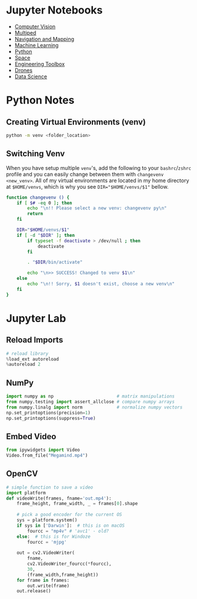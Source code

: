 # Jupyter Notebooks

- [Computer Vision](https://nbviewer.jupyter.org/github/walchko/bearsnacks/blob/main/computer-vision/index.ipynb)
- [Multiped](https://nbviewer.jupyter.org/github/walchko/bearsnacks/blob/main/multiped/index.ipynb)
- [Navigation and Mapping](https://nbviewer.jupyter.org/github/walchko/bearsnacks/blob/main/navigation-and-mapping/index.ipynb)
- [Machine Learning](https://nbviewer.jupyter.org/github/walchko/bearsnacks/blob/main/machine-learning/index.ipynb)
- [Python](python/index.ipynb)
- [Space](space/index.ipynb)
- [Engineering Toolbox](engineering-toolbox/index.ipynb)
- [Drones](drones/index.ipynb)
- [Data Science](data-science/index.ipynb)

# Python Notes

## Creating Virtual Environments (venv)

```bash
python -m venv <folder_location>
```

## Switching Venv

When you have setup multiple `venv`'s, add the following to your `bashrc`/`zshrc` profile and you can easily change between them with `changevenv <new_venv>`. All of my virtual environments are located in my home directory at `$HOME/venvs`, which is why you see `DIR="$HOME/venvs/$1"` bellow.

```bash
function changevenv () {
    if [ $# -eq 0 ]; then
        echo "\n!! Please select a new venv: changevenv py\n"
        return
    fi

    DIR="$HOME/venvs/$1"
    if [ -d "$DIR" ]; then
        if typeset -f deactivate > /dev/null ; then
            deactivate
        fi

        . "$DIR/bin/activate"

        echo "\n>> SUCCESS! Changed to venv $1\n"
    else
        echo "\n!! Sorry, $1 doesn't exist, choose a new venv\n"
    fi
}
```

# Jupyter Lab


## Reload Imports

```python
# reload library
%load_ext autoreload
%autoreload 2
```

## NumPy

```python
import numpy as np                        # matrix manipulations
from numpy.testing import assert_allclose # compare numpy arrays
from numpy.linalg import norm             # normalize numpy vectors
np.set_printoptions(precision=1)
np.set_printoptions(suppress=True)
```

## Embed Video

```python
from ipywidgets import Video
Video.from_file("Megamind.mp4")
```

## OpenCV

```python
# simple function to save a video
import platform
def videoWrite(frames, fname='out.mp4'):
    frame_height, frame_width, _ = frames[0].shape
    
    # pick a good encoder for the current OS
    sys = platform.system()
    if sys in ['Darwin']:  # this is on macOS
        fourcc = "mp4v" # 'avc1' - old?
    else:  # this is for Windoze
        fourcc = 'mjpg'
        
    out = cv2.VideoWriter(
        fname,
        cv2.VideoWriter_fourcc(*fourcc), 
        30, 
        (frame_width,frame_height))
    for frame in frames:
        out.write(frame)
    out.release()
```
